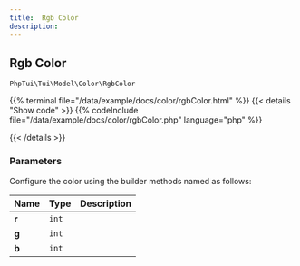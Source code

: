 ```yaml
---
title:  Rgb Color
description: 
---
```

##  Rgb Color

`PhpTui\Tui\Model\Color\RgbColor`


{{% terminal file="/data/example/docs/color/rgbColor.html" %}}
{{< details "Show code"  >}}
{{% codeInclude file="/data/example/docs/color/rgbColor.php" language="php" %}}

{{< /details >}}
### Parameters

Configure the color using the builder methods named as follows:

| Name | Type | Description |
| --- | --- | --- |
| **r** | `int` |  |
| **g** | `int` |  |
| **b** | `int` |  |